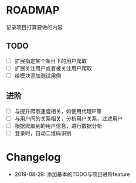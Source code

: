 # ROADMAP
记录项目打算要做的内容

## TODO
- [ ] 扩展指定某个条目下的用户爬取
- [ ] 扩展关注用户或者被关注用户爬取
- [ ] 给模块添加测试用例

## 进阶
- [ ] 与提升爬取速度相关，如使用代理IP等
- [ ] 与用户间的关系相关，分析用户关系，过滤用户
- [ ] 根据爬取到的用户信息，进行数据分析
- [ ] 登录时，自动二维码识别

# Changelog
- 2019-08-29: 添加基本的TODO与项目进阶feature
